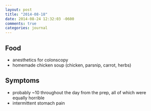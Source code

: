 ```yaml
---
layout: post
title: "2014-08-18"
date: 2014-08-24 12:32:03 -0600
comments: true
categories: journal
---
```


## Food

* anesthetics for colonscopy
* homemade chicken soup (chicken, parsnip, carrot, herbs)

## Symptoms

* probably ~10 throughout the day from the prep, all of which were equally horrible
* intermittent stomach pain

